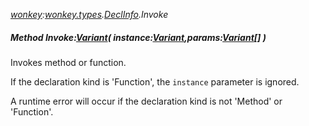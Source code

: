 _[wonkey](../../modules/wonkey/wonkey-module.md):[wonkey.types](../../modules/wonkey/wonkey-types.md).[DeclInfo](../../modules/wonkey/wonkey-types-declinfo.md).Invoke_
##### Method Invoke:[Variant](../../modules/wonkey/wonkey-types-variant.md)( instance:[Variant](../../modules/wonkey/wonkey-types-variant.md),params:[Variant](../../modules/wonkey/wonkey-types-variant.md)[] )
Invokes method or function.

If the declaration kind is 'Function', the `instance` parameter is ignored.

A runtime error will occur if the declaration kind is not 'Method' or 'Function'.
